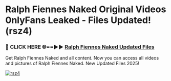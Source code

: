# Ralph Fiennes Naked Original Videos 0nlyFans Leaked - Files Updated! (rsz4)

<h3>🔴 CLICK HERE 🌐==►► <a href="https://tinyurl.com/up5wt9bj" rel="nofollow">Ralph Fiennes Naked Updated Files</a></h3>

Get Ralph Fiennes Naked and all content. Now you can access all videos and pictures of Ralph Fiennes Naked. New Updated Files 2025!

[![rsz4](https://i.imgur.com/ABiUzMV.gif)](https://tinyurl.com/up5wt9bj)
